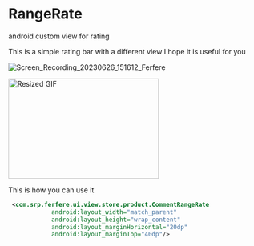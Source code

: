 # RangeRate
android custom view for rating

This is a simple rating bar with a different view
I hope it is useful for you

![Screen_Recording_20230626_151612_Ferfere](https://github.com/ali-rdm/RangeRate/assets/43491747/b43f24ad-f7cf-4fa2-988b-0324a82fe55a)

<img src="![Screen_Recording_20230626_151612_Ferfere](https://github.com/ali-rdm/RangeRate/assets/43491747/b43f24ad-f7cf-4fa2-988b-0324a82fe55a).gif" width="300" height="200" alt="Resized GIF">




This is how you can use it

```xml
 <com.srp.ferfere.ui.view.store.product.CommentRangeRate
            android:layout_width="match_parent"
            android:layout_height="wrap_content"
            android:layout_marginHorizontal="20dp"
            android:layout_marginTop="40dp"/>




